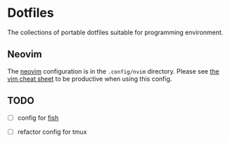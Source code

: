 # Dotfiles

The collections of portable dotfiles suitable for programming environment.

## Neovim
The [neovim](https://neovim.io/)  configuration is in the `.config/nvim` directory. Please see [the vim cheat sheet](./vim-cheatsheet.md)
to be productive when using this config.

## TODO
- [ ] config for [fish](https://fishshell.com/)
- [ ] refactor config for tmux

